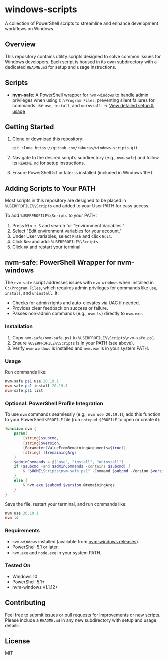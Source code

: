 # windows-scripts

A collection of PowerShell scripts to streamline and enhance development workflows on Windows.

## Overview

This repository contains utility scripts designed to solve common issues for Windows developers. Each script is housed in its own subdirectory with a dedicated `README.md` for setup and usage instructions.

## Scripts

* [**nvm-safe**](nvm-safe/): A PowerShell wrapper for `nvm-windows` to handle admin privileges when using `C:\Program Files`, preventing silent failures for commands like `use`, `install`, and `uninstall`. → [View detailed setup & usage](nvm-safe/README.md)

## Getting Started

1. Clone or download this repository:

   ```bash
   git clone https://github.com/raburas/windows-scripts.git
   ```
2. Navigate to the desired script’s subdirectory (e.g., `nvm-safe`) and follow its `README.md` for setup instructions.
3. Ensure PowerShell 5.1 or later is installed (included in Windows 10+).

## Adding Scripts to Your PATH

Most scripts in this repository are designed to be placed in `%USERPROFILE%\Scripts` and added to your User PATH for easy access.

To add `%USERPROFILE%\Scripts` to your PATH:

1. Press `Win + S` and search for "Environment Variables."
2. Select "Edit environment variables for your account."
3. Under User variables, select `Path` and click `Edit`.
4. Click `New` and add: `%USERPROFILE%\Scripts`
5. Click `OK` and restart your terminal.

## nvm-safe: PowerShell Wrapper for nvm-windows

The `nvm-safe` script addresses issues with `nvm-windows` when installed in `C:\Program Files`, which requires admin privileges for commands like `use`, `install`, and `uninstall`. It:

* Checks for admin rights and auto-elevates via UAC if needed.
* Provides clear feedback on success or failure.
* Passes non-admin commands (e.g., `nvm ls`) directly to `nvm.exe`.

### Installation

1. Copy `nvm-safe/nvm-safe.ps1` to `%USERPROFILE%\Scripts\nvm-safe.ps1`.
2. Ensure `%USERPROFILE%\Scripts` is in your PATH (see above).
3. Verify `nvm-windows` is installed and `nvm.exe` is in your system PATH.

### Usage

Run commands like:

```powershell
nvm-safe.ps1 use 20.19.1
nvm-safe.ps1 install 20.19.1
nvm-safe.ps1 list
```

### Optional: PowerShell Profile Integration

To use `nvm` commands seamlessly (e.g., `nvm use 20.19.1`), add this function to your PowerShell `$PROFILE` file (run `notepad $PROFILE` to open or create it):

```powershell
function nvm {
    param(
        [string]$subcmd,
        [string]$version,
        [Parameter(ValueFromRemainingArguments=$true)]
        [string[]]$remainingArgs
    )
    $adminCommands = @("use", "install", "uninstall")
    if ($subcmd -and $adminCommands -contains $subcmd) {
        & "$HOME\Scripts\nvm-safe.ps1" -Command $subcmd -Version $version
    }
    else {
        & nvm.exe $subcmd $version @remainingArgs
    }
}
```

Save the file, restart your terminal, and run commands like:

```powershell
nvm use 20.19.1
nvm ls
```

### Requirements

* `nvm-windows` installed (available from [nvm-windows releases](https://github.com/coreybutler/nvm-windows/releases)).
* PowerShell 5.1 or later.
* `nvm.exe` and `node.exe` in your system PATH.

### Tested On

* Windows 10
* PowerShell 5.1+
* nvm-windows v1.1.12+

## Contributing

Feel free to submit issues or pull requests for improvements or new scripts. Please include a `README.md` in any new subdirectory with setup and usage details.

## License

MIT
